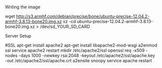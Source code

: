 Writing the image

wget http://s3.armhf.com/debian/precise/bone/ubuntu-precise-12.04.2-armhf-3.8.13-bone20.img.xz
xz -cd ubuntu-precise-12.04.2-armhf-3.8.13-bone20.img.xz > /dev/sd_YOUR_SD_CARD


Server Setup

#SSL
apt-get install apache2
apt-get install libapache2-mod-wsgi
a2enmod ssl
service apache2 restart
mkdir /etc/apache2/ssl
openssl req -x509 -nodes -days 1000 -newkey rsa:2048 -keyout /etc/apache2/ssl/apache.key -out /etc/apache2/ssl/apache.crt
a2ensite snoopy
service apache restart
